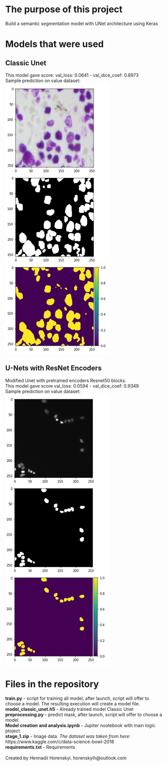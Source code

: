 <h1>The purpose of this project</h1>
Build a semantic segmentation model with UNet architecture using Keras

<h1>Models that were used</h1>
<h2>Classic Unet</h2>
This model gave score: val_loss: 0.0641 - val_dice_coef: 0.8973 </br>
Sample prediction on value dataset: </br>
<img src="https://raw.githubusercontent.com/Tayge/quantum/master/image/sample_pred_classic_unet.png" alt="unet">

<h2>U-Nets with ResNet Encoders</h2>
Modified Unet with pretrained encoders Resnet50 blocks.  </br>
This model gave score val_loss: 0.0594 - val_dice_coef: 0.9349 </br>
Sample prediction on value dataset: </br>
<img src="https://raw.githubusercontent.com/Tayge/quantum/master/image/sample_pred_resnet_unet.png" alt="resnet+unet">


<h1>Files in the repository</h1>
<b>train.py</b> - script for training all model, after launch, script will offer to choose a model. The resulting execution will create a model file. 
<b>model_classic_unet.h5</b> - Already trained model Classic Unet</br>
<b>preprocessing.py</b> - predict mask, after launch, script will offer to choose a model. </br>
<b>Model creation and analysis.ipynb</b> - Jupiter nootebook with main logic ptoject. </br>
<b>stage_1.zip</b> - Image data. <em>The dataset was taken from here:</em> https://www.kaggle.com/c/data-science-bowl-2018</br>
<b>requirements.txt</b> - Requirements</br>
</br>
Created by Hennadii Horenskyi. horenskyih@outlook.com

